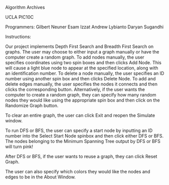 Algorithm Archives

UCLA PIC10C

Programmers:
Gilbert Neuner
Esam Izzat
Andrew Lybianto
Daryan Sugandhi

Instructions:

Our project implements Depth First Search and Breadth First Search on graphs. The user may choose to either input a graph manually or have the computer create a random graph. To add nodes manually, the user specifies coordinates using two spin boxes and then clicks Add Node. This will cause a light blue node to appear at the specified location, along with an identification number. To delete a node manually, the user specifies an ID number using another spin box and then clicks Delete Node. To add and delete edges manually, the user specifies the nodes it connects and then clicks the corresponding button. Alternatively, if the user wants the computer to create a random graph, they can specify how many random nodes they would like using the appropriate spin box and then click on the Randomize Graph button.

To clear an entire graph, the user can click Exit and reopen the Simulate window.

To run DFS or BFS, the user can specify a start node by inputting an ID number into the Select Start Node spinbox and then click either DFS or BFS. The nodes belonging to the Minimum Spanning Tree output by DFS or BFS will turn pink!

After DFS or BFS, if the user wants to reuse a graph, they can click Reset Graph.

The user can also specify which colors they would like the nodes and edges to be in the About Window.
